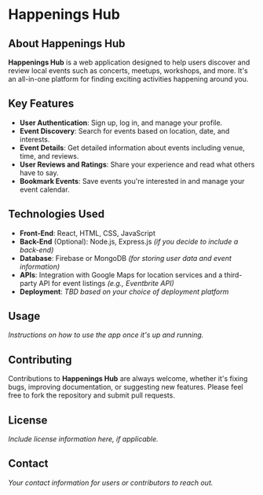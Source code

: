 # Happenings Hub

## About Happenings Hub
**Happenings Hub** is a web application designed to help users discover and review local events such as concerts, meetups, workshops, and more. It's an all-in-one platform for finding exciting activities happening around you.

## Key Features
- **User Authentication**: Sign up, log in, and manage your profile.
- **Event Discovery**: Search for events based on location, date, and interests.
- **Event Details**: Get detailed information about events including venue, time, and reviews.
- **User Reviews and Ratings**: Share your experience and read what others have to say.
- **Bookmark Events**: Save events you're interested in and manage your event calendar.

## Technologies Used
- **Front-End**: React, HTML, CSS, JavaScript
- **Back-End** (Optional): Node.js, Express.js *(if you decide to include a back-end)*
- **Database**: Firebase or MongoDB *(for storing user data and event information)*
- **APIs**: Integration with Google Maps for location services and a third-party API for event listings *(e.g., Eventbrite API)*
- **Deployment**: *TBD based on your choice of deployment platform*

## Usage
*Instructions on how to use the app once it's up and running.*

## Contributing
Contributions to **Happenings Hub** are always welcome, whether it's fixing bugs, improving documentation, or suggesting new features. Please feel free to fork the repository and submit pull requests.

## License
*Include license information here, if applicable.*

## Contact
*Your contact information for users or contributors to reach out.*

